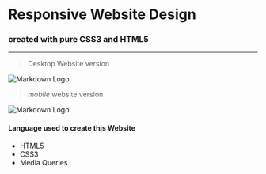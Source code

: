 <!-- Headings -->
# Responsive Website Design
### created with pure CSS3 and HTML5
---
>Desktop Website version

![Markdown Logo](https://s25.postimg.cc/8qg7b961b/Screenshot-2018-5-1_Traversy_Media_HTML5_Website.jpg)

<!-- Italics -->
>*mobile* website version

![Markdown Logo](https://s25.postimg.cc/f45aeqvkf/mobile.jpg)

#### Language used to create this Website
<!-- UL -->
* HTML5
* CSS3
* Media Queries
